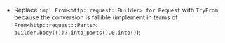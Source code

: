 - Replace `impl From<http::request::Builder> for Request` with `TryFrom` because the conversion is fallible
  (implement in terms of `From<http::request::Parts>`: `builder.body(())?.into_parts().0.into()`);
